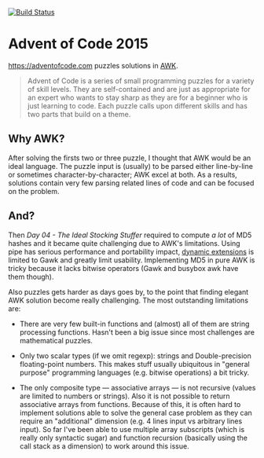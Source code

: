 [![Build Status](https://travis-ci.org/kAworu/adventofcode-2015.svg?branch=master)](https://travis-ci.org/kAworu/adventofcode-2015)

# Advent of Code 2015

https://adventofcode.com puzzles solutions in [AWK][].

> Advent of Code is a series of small programming puzzles for a variety of
> skill levels. They are self-contained and are just as appropriate for an
> expert who wants to stay sharp as they are for a beginner who is just
> learning to code. Each puzzle calls upon different skills and has two parts
> that build on a theme.

## Why AWK?

After solving the firsts two or three puzzle, I thought that AWK would be an
ideal language. The puzzle input is (usually) to be parsed either line-by-line
or sometimes character-by-character; AWK excel at both. As a results, solutions
contain very few parsing related lines of code and can be focused on the
problem.

## And?

Then _Day 04 - The Ideal Stocking Stuffer_ required to compute *a lot*
of MD5 hashes and it became quite challenging due to AWK's limitations. Using
pipe has serious performance and portability impact, [dynamic extensions][] is
limited to Gawk and greatly limit usability. Implementing MD5 in pure AWK is
tricky because it lacks bitwise operators (Gawk and busybox awk have them
though).

Also puzzles gets harder as days goes by, to the point that finding elegant AWK
solution become really challenging. The most outstanding limitations are:

- There are very few built-in functions and (almost) all of them are string
  processing functions. Hasn't been a big issue since most challenges are
  mathematical puzzles.

- Only two scalar types (if we omit regexp): strings and Double-precision
  floating-point numbers. This makes stuff usually ubiquitous in "general
  purpose" programming languages (e.g. bitwise operations) a bit tricky.

- The only composite type — associative arrays — is not recursive (values are
  limited to numbers or strings). Also it is not possible to return associative
  arrays from functions. Because of this, it is often hard to implement
  solutions able to solve the general case problem as they can require an
  "additional" dimension (e.g. 4 lines input vs arbitrary lines input). So far
  I've been able to use multiple array subscripts (which is really only
  syntactic sugar) and function recursion (basically using the call stack as a
  dimension) to work around this issue.

[AWK]: https://en.wikipedia.org/wiki/AWK
[dynamic extensions]: https://www.gnu.org/software/gawk/manual/html_node/Dynamic-Extensions.html
